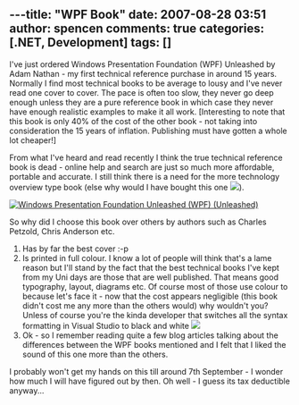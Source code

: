 ---title: "WPF Book"
date: 2007-08-28 03:51
author: spencen
comments: true
categories: [.NET, Development]
tags: []
---
I've just ordered Windows Presentation Foundation (WPF) Unleashed by Adam Nathan - my first technical reference purchase in around 15 years. Normally I find most technical books to be average to lousy and I've never read one cover to cover. The pace is often too slow, they never go deep enough unless they are a pure reference book in which case they never have enough realistic examples to make it all work. [Interesting to note that this book is&nbsp;only 40% of the cost of the other book - not taking into consideration the 15 years of inflation. Publishing must have gotten a whole lot cheaper!]
 

From what I've heard and read recently I think the true technical reference book is dead - online help and search are just so much more affordable, portable and accurate. I still think there is a need for the more technology overview type book (else why would I have bought this one ![](http://blog.spencen.com/emoticons/smile.png)).
 

<a href="javascript:popupWindow('http://www.fishpond.com.au/popup_image.php?pID=4103011')">![Windows Presentation Foundation Unleashed (WPF) (Unleashed)](http://images.fishpond.com.au/0672328917-250x250.jpg?cat=1_88_92_132_745 " Windows Presentation Foundation Unleashed (WPF) (Unleashed) ")</a>
 

So why did I choose this book over others by authors such as Charles Petzold, Chris Anderson etc.
 

1.  Has by far the best cover :-p
2.  Is printed in full colour. I know a lot of people will think that's a lame reason but I'll stand by the fact that the best technical books I've kept from my Uni days are those that are well published. That means good typography, layout, diagrams etc. Of course most of those use colour to because let's face it - now that the cost appears negligible (this book didn't cost me any more than the others would) why wouldn't you? Unless of course you're the kinda developer that switches all the syntax formatting in Visual Studio to black and white ![](http://blog.spencen.com/emoticons/smile.png)
3.  Ok - so I remember reading quite a few blog articles talking about the differences between the WPF books mentioned and I felt that I liked the sound of this one more than the others. 

I probably won't get my hands on this till around 7th September - I wonder how much I will have figured out by then. Oh well - I guess its tax deductible anyway...


